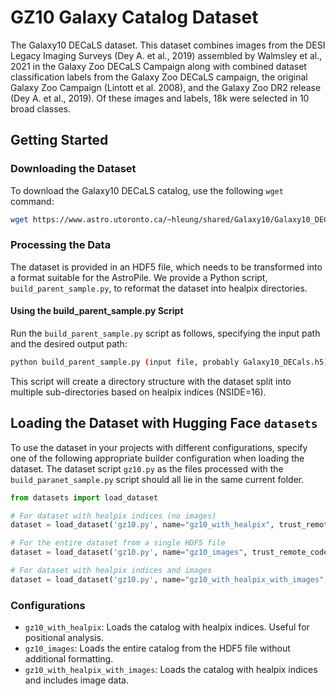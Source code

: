 # GZ10 Galaxy Catalog Dataset

The Galaxy10 DECaLS dataset. This dataset combines images from the DESI Legacy Imaging Surveys (Dey A. et al., 2019) assembled by Walmsley et al., 2021 in the Galaxy Zoo DECaLS Campaign along with combined dataset classification labels from the Galaxy Zoo DECaLS campaign, the original Galaxy Zoo Campaign (Lintott et al. 2008), and the Galaxy Zoo DR2 release (Dey A. et al., 2019). Of these images and labels, 18k were selected in 10 broad classes. 

## Getting Started

### Downloading the Dataset

To download the Galaxy10 DECaLS catalog, use the following `wget` command:

```bash
wget https://www.astro.utoronto.ca/~hleung/shared/Galaxy10/Galaxy10_DECals.h5
```

### Processing the Data

The dataset is provided in an HDF5 file, which needs to be transformed into a format suitable for the AstroPile. We provide a Python script, `build_parent_sample.py`, to reformat the dataset into healpix directories.

#### Using the build_parent_sample.py Script

Run the `build_parent_sample.py` script as follows, specifying the input path and the desired output path:

```bash
python build_parent_sample.py (input file, probably Galaxy10_DECals.h5) (output_directory)
```

This script will create a directory structure with the dataset split into multiple sub-directories based on healpix indices (NSIDE=16).

## Loading the Dataset with Hugging Face `datasets`

To use the dataset in your projects with different configurations, specify one of the following appropriate builder configuration when loading the dataset. The dataset script `gz10.py` as the files processed with the `build_paranet_sample.py` script should all lie in the same current folder.

```python
from datasets import load_dataset

# For dataset with healpix indices (no images)
dataset = load_dataset('gz10.py', name="gz10_with_healpix", trust_remote_code=True)

# For the entire dataset from a single HDF5 file
dataset = load_dataset('gz10.py', name="gz10_images", trust_remote_code=True)

# For dataset with healpix indices and images
dataset = load_dataset('gz10.py', name="gz10_with_healpix_with_images", trust_remote_code=True)
```

### Configurations

- `gz10_with_healpix`: Loads the catalog with healpix indices. Useful for positional analysis.
- `gz10_images`: Loads the entire catalog from the HDF5 file without additional formatting.
- `gz10_with_healpix_with_images`: Loads the catalog with healpix indices and includes image data.